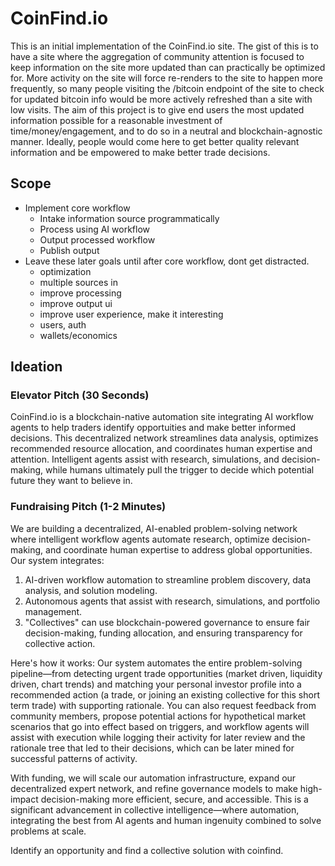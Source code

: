 # CoinFind.io
This is an initial implementation of the CoinFind.io site. The gist of this is to have a site where the aggregation of community attention is focused to keep information on the site more updated than can practically be optimized for. More activity on the site will force re-renders to the site to happen more frequently, so many people visiting the /bitcoin endpoint of the site to check for updated bitcoin info would be more actively refreshed than a site with low visits. The aim of this project is to give end users the most updated information possible for a reasonable investment of time/money/engagement, and to do so in a neutral and blockchain-agnostic manner. Ideally, people would come here to get better quality relevant information and be empowered to make better trade decisions. 

## Scope
- Implement core workflow
  - Intake information source programmatically
  - Process using AI workflow
  - Output processed workflow
  - Publish output
- Leave these later goals until after core workflow, dont get distracted.
  - optimization
  - multiple sources in
  - improve processing
  - improve output ui
  - improve user experience, make it interesting
  - users, auth
  - wallets/economics

## Ideation
### Elevator Pitch (30 Seconds)
CoinFind.io is a blockchain-native automation site integrating AI workflow agents to help traders identify opportuities and make better informed decisions. This decentralized network streamlines data analysis, optimizes recommended resource allocation, and coordinates human expertise and attention. Intelligent agents assist with research, simulations, and decision-making, while humans ultimately pull the trigger to decide which potential future they want to believe in. 

### Fundraising Pitch (1-2 Minutes)
We are building a decentralized, AI-enabled problem-solving network where intelligent workflow agents automate research, optimize decision-making, and coordinate human expertise to address global opportunities. Our system integrates:
 1. AI-driven workflow automation to streamline problem discovery, data analysis, and solution modeling.
 2. Autonomous agents that assist with research, simulations, and portfolio management.
 3. "Collectives" can use blockchain-powered governance to ensure fair decision-making, funding allocation, and ensuring transparency for collective action.

Here's how it works: Our system automates the entire problem-solving pipeline—from detecting urgent trade opportunities (market driven, liquidity driven, chart trends) and matching your personal investor profile into a recommended action (a trade, or joining an existing collective for this short term trade) with supporting rationale. You can also request feedback from community members, propose potential actions for hypothetical market scenarios that go into effect based on triggers, and workflow agents will assist with execution while logging their activity for later review and the rationale tree that led to their decisions, which can be later mined for successful patterns of activity.

With funding, we will scale our automation infrastructure, expand our decentralized expert network, and refine governance models to make high-impact decision-making more efficient, secure, and accessible. This is a significant advancement in collective intelligence—where automation, integrating the best from AI agents and human ingenuity combined to solve problems at scale. 

Identify an opportunity and find a collective solution with coinfind. 
